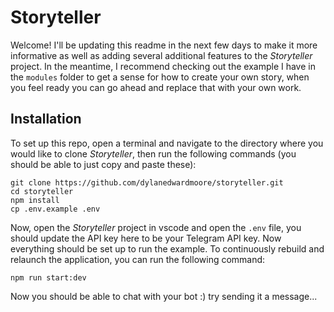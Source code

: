 # Storyteller

Welcome! I'll be updating this readme in the next few days to make it more informative as well as adding several additional features to the *Storyteller* project. In the meantime, I recommend checking out the example I have in the `modules` folder to get a sense for how to create your own story, when you feel ready you can go ahead and replace that with your own work.

## Installation

To set up this repo, open a terminal and navigate to the directory where you would like to clone *Storyteller*, then run the following commands (you should be able to just copy and paste these):

```
git clone https://github.com/dylanedwardmoore/storyteller.git
cd storyteller
npm install
cp .env.example .env
```

Now, open the *Storyteller* project in vscode and open the `.env` file, you should update the API key here to be your Telegram API key. Now everything should be set up to run the example. To continuously rebuild and relaunch the application, you can run the following command: 

```
npm run start:dev
```

Now you should be able to chat with your bot :) try sending it a message...
